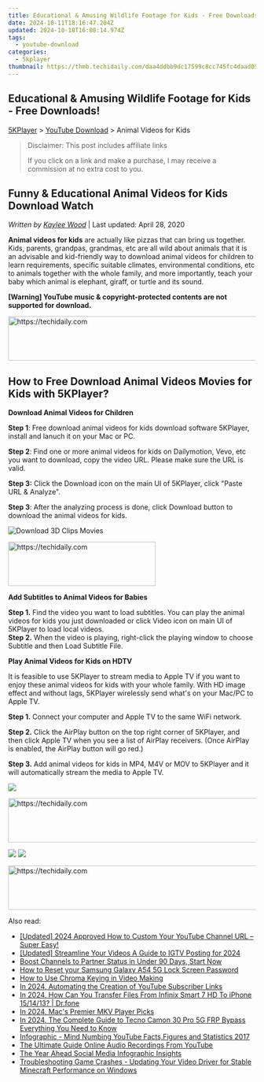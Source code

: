 ```yaml
---
title: Educational & Amusing Wildlife Footage for Kids - Free Downloads!
date: 2024-10-11T18:16:47.204Z
updated: 2024-10-18T16:08:14.974Z
tags:
  - youtube-download
categories:
  - 5kplayer
thumbnail: https://thmb.techidaily.com/daa4ddbb9dc17599c8cc745fc4daad052ccf0ddb620b28a0347c7de8e4fb4249.jpg
---
```


## Educational & Amusing Wildlife Footage for Kids - Free Downloads!

[5KPlayer](https://tools.techidaily.com/5kplayer/products/) \> [YouTube Download](https://tools.techidaily.com/5kplayer/youtube-download/) \> Animal Videos for Kids

>  Disclaimer: This post includes affiliate links
>
>  If you click on a link and make a purchase, I may receive a commission at no extra cost to you.
>

## Funny & Educational Animal Videos for Kids Download Watch

 _Written by [Kaylee Wood](https://www.quora.com/profile/Amanda-Hu-21)_ | Last updated: April 28, 2020 

**Animal videos for kids** are actually like pizzas that can bring us together. Kids, parents, grandpas, grandmas, etc are all wild about animals that it is an advisable and kid-friendly way to download animal videos for children to learn requirements, specific suitable climates, environmental conditions, etc to animals together with the whole family, and more importantly, teach your baby which animal is elephant, giraff, or turtle and its sound.

**\[Warning\] YouTube music & copyright-protected contents are not supported for download.**

<!-- affiliate ads begin -->
<a href="https://aligracehair.sjv.io/c/5597632/1959764/19272" target="_top" id="1959764">
  <img src="//a.impactradius-go.com/display-ad/19272-1959764" border="0" alt="https://techidaily.com" width="728" height="90"/>
</a>
<img height="0" width="0" src="https://aligracehair.sjv.io/i/5597632/1959764/19272" style="position:absolute;visibility:hidden;" border="0" />
<!-- affiliate ads end -->

## How to Free Download Animal Videos Movies for Kids with 5KPlayer?

**Download Animal Videos for Children**

**Step 1**: Free download animal videos for kids download software 5KPlayer, install and lanuch it on your Mac or PC.

**Step 2**: Find one or more animal videos for kids on Dailymotion, Vevo, etc you want to download, copy the video URL. Please make sure the URL is valid.

**Step 3:** Click the Download icon on the main UI of 5KPlayer, click "Paste URL & Analyze".

**Step 3**: After the analyzing process is done, click Download button to download the animal videos for kids.

![Download 3D Clips Movies](https://www.5kplayer.com/youtube-download/img/4k-youtube-download.jpg) 

<!-- affiliate ads begin -->
<a href="https://aligracehair.sjv.io/c/5597632/1938693/19272" target="_top" id="1938693">
  <img src="//a.impactradius-go.com/display-ad/19272-1938693" border="0" alt="https://techidaily.com" width="300" height="90"/>
</a>
<img height="0" width="0" src="https://aligracehair.sjv.io/i/5597632/1938693/19272" style="position:absolute;visibility:hidden;" border="0" />
<!-- affiliate ads end -->

  
**Add Subtitles to Animal Videos for Babies** 

**Step 1.** Find the video you want to load subtitles. You can play the animal videos for kids you just downloaded or click Video icon on main UI of 5KPlayer to load local videos.  
**Step 2.** When the video is playing, right-click the playing window to choose Subtitle and then Load Subtitle File.

**Play Animal Videos for Kids on HDTV**

It is feasible to use 5KPlayer to stream media to Apple TV if you want to enjoy these animal videos for kids with your whole family. With HD image effect and without lags, 5KPlayer wirelessly send what's on your Mac/PC to Apple TV.

**Step 1.** Connect your computer and Apple TV to the same WiFi network.

**Step 2.** Click the AirPlay button on the top right corner of 5KPlayer, and then click Apple TV when you see a list of AirPlay receivers. (Once AirPlay is enabled, the AirPlay button will go red.)

**Step 3.** Add animal videos for kids in MP4, M4V or MOV to 5KPlayer and it will automatically stream the media to Apple TV.

![](https://www.5kplayer.com/youtube-download/img/5k-airplay-airplay-with-win10-xsy-15021502.jpg) 

<!-- affiliate ads begin -->
<a href="https://aligracehair.sjv.io/c/5597632/1915830/19272" target="_top" id="1915830">
  <img src="//a.impactradius-go.com/display-ad/19272-1915830" border="0" alt="https://techidaily.com" width="728" height="90"/>
</a>
<img height="0" width="0" src="https://aligracehair.sjv.io/i/5597632/1915830/19272" style="position:absolute;visibility:hidden;" border="0" />
<!-- affiliate ads end -->

[![](https://www.5kplayer.com/youtube-download/../button/freedownwhitewin.png)](https://tools.techidaily.com/5kplayer/products/) [![](https://www.5kplayer.com/youtube-download/../button/freedownbackmac.png)](https://tools.techidaily.com/5kplayer/products/)

<!-- affiliate ads begin -->
<a href="https://appsumo.8odi.net/c/5597632/2082533/7443" target="_top" id="2082533">
  <img src="//a.impactradius-go.com/display-ad/7443-2082533" border="0" alt="https://techidaily.com" width="728" height="90"/>
</a>
<img height="0" width="0" src="https://appsumo.8odi.net/i/5597632/2082533/7443" style="position:absolute;visibility:hidden;" border="0" />
<!-- affiliate ads end -->

<ins class="adsbygoogle"
     style="display:block"
     data-ad-format="autorelaxed"
     data-ad-client="ca-pub-7571918770474297"
     data-ad-slot="1223367746"></ins>

<ins class="adsbygoogle"
     style="display:block"
     data-ad-client="ca-pub-7571918770474297"
     data-ad-slot="8358498916"
     data-ad-format="auto"
     data-full-width-responsive="true"></ins>

<span class="atpl-alsoreadstyle">Also read:</span>
<div><ul>
<li><a href="https://youtube-sure.techidaily.com/ed-2024-approved-how-to-custom-your-youtube-channel-url-super-easy/"><u>[Updated] 2024 Approved How to Custom Your YouTube Channel URL – Super Easy!</u></a></li>
<li><a href="https://instagram-videos.techidaily.com/updated-streamline-your-videos-a-guide-to-igtv-posting-for-2024/"><u>[Updated] Streamline Your Videos A Guide to IGTV Posting for 2024</u></a></li>
<li><a href="https://youtube-video-recordings.techidaily.com/boost-channels-to-partner-status-in-under-90-days-start-now/"><u>Boost Channels to Partner Status in Under 90 Days, Start Now</u></a></li>
<li><a href="https://android-unlock.techidaily.com/how-to-reset-your-samsung-galaxy-a54-5g-lock-screen-password-by-drfone-android/"><u>How to Reset your Samsung Galaxy A54 5G Lock Screen Password</u></a></li>
<li><a href="https://youtube-video-recordings.techidaily.com/how-to-use-chroma-keying-in-video-making/"><u>How to Use Chroma Keying in Video Making</u></a></li>
<li><a href="https://youtube-video-recordings.techidaily.com/in-2024-automating-the-creation-of-youtube-subscriber-links/"><u>In 2024, Automating the Creation of YouTube Subscriber Links</u></a></li>
<li><a href="https://android-transfer.techidaily.com/in-2024-how-can-you-transfer-files-from-infinix-smart-7-hd-to-iphone-151413-drfone-by-drfone-transfer-from-android-transfer-from-android/"><u>In 2024, How Can You Transfer Files From Infinix Smart 7 HD To iPhone 15/14/13? | Dr.fone</u></a></li>
<li><a href="https://extra-support.techidaily.com/in-2024-macs-premier-mkv-player-picks/"><u>In 2024, Mac's Premier MKV Player Picks</u></a></li>
<li><a href="https://bypass-frp.techidaily.com/in-2024-the-complete-guide-to-tecno-camon-30-pro-5g-frp-bypass-everything-you-need-to-know-by-drfone-android/"><u>In 2024, The Complete Guide to Tecno Camon 30 Pro 5G FRP Bypass Everything You Need to Know</u></a></li>
<li><a href="https://youtube-video-recordings.techidaily.com/infographic-mind-numbing-youtube-factsfigures-and-statistics-2017/"><u>Infographic - Mind Numbing YouTube Facts,Figures and Statistics 2017</u></a></li>
<li><a href="https://youtube-video-recordings.techidaily.com/the-ultimate-guide-online-audio-recordings-from-youtube/"><u>The Ultimate Guide Online Audio Recordings From YouTube</u></a></li>
<li><a href="https://youtube-video-recordings.techidaily.com/the-year-ahead-social-media-infographic-insights/"><u>The Year Ahead Social Media Infographic Insights</u></a></li>
<li><a href="https://common-error.techidaily.com/troubleshooting-game-crashes-updating-your-video-driver-for-stable-minecraft-performance-on-windows/"><u>Troubleshooting Game Crashes - Updating Your Video Driver for Stable Minecraft Performance on Windows</u></a></li>
</ul></div>

